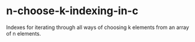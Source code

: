 # n-choose-k-indexing-in-c
Indexes for iterating through all ways of choosing k elements from an array of n elements.
